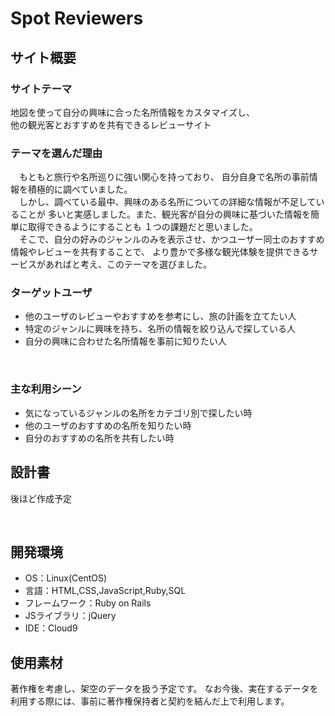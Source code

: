 # Spot Reviewers

## サイト概要
### サイトテーマ
地図を使って自分の興味に合った名所情報をカスタマイズし、<br>
他の観光客とおすすめを共有できるレビューサイト
​
### テーマを選んだ理由
　もともと旅行や名所巡りに強い関心を持っており、
自分自身で名所の事前情報を積極的に調べていました。<br>
　しかし、調べている最中、興味のある名所についての詳細な情報が不足していることが
多いと実感しました。また、観光客が自分の興味に基づいた情報を簡単に取得できるようにすることも
１つの課題だと思いました。<br>
　そこで、自分の好みのジャンルのみを表示させ、かつユーザー同士のおすすめ情報やレビューを共有することで、
より豊かで多様な観光体験を提供できるサービスがあればと考え、このテーマを選びました。


### ターゲットユーザ
- 他のユーザのレビューやおすすめを参考にし、旅の計画を立てたい人
- 特定のジャンルに興味を持ち、名所の情報を絞り込んで探している人
- 自分の興味に合わせた名所情報を事前に知りたい人

​
### 主な利用シーン
- 気になっているジャンルの名所をカテゴリ別で探したい時
- 他のユーザのおすすめの名所を知りたい時
- 自分のおすすめの名所を共有したい時
​

## 設計書
後ほど作成予定

​
## 開発環境
- OS：Linux(CentOS)
- 言語：HTML,CSS,JavaScript,Ruby,SQL
- フレームワーク：Ruby on Rails
- JSライブラリ：jQuery
- IDE：Cloud9


## 使用素材

著作権を考慮し、架空のデータを扱う予定です。
なお今後、実在するデータを利用する際には、事前に著作権保持者と契約を結んだ上で利用します。
